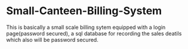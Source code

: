 # Small-Canteen-Billing-System
This is basically a small scale billing sytem equipped with a login page(password secured), a sql database for recording the sales deatils which also will be password secured.
